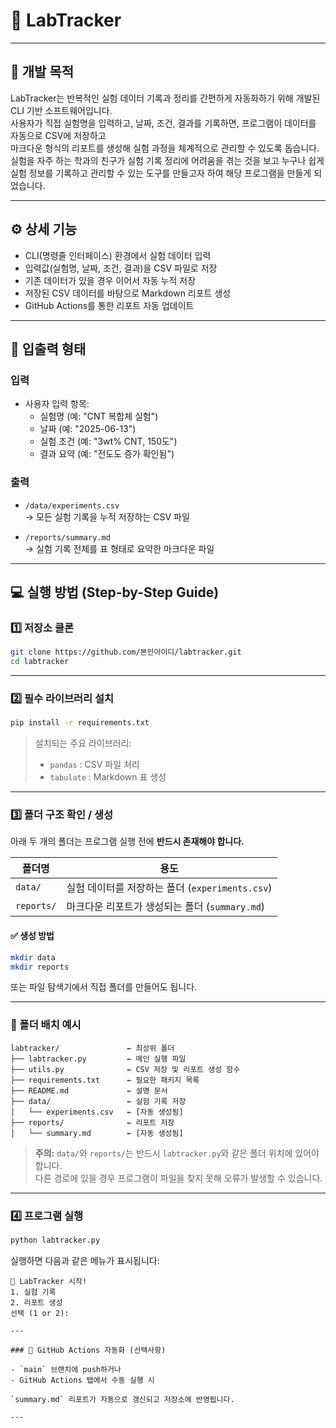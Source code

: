 # 🧪 LabTracker

---

## 📌 개발 목적

LabTracker는 반복적인 실험 데이터 기록과 정리를 간편하게 자동화하기 위해 개발된 CLI 기반 소프트웨어입니다.  
사용자가 직접 실험명을 입력하고, 날짜, 조건, 결과를 기록하면, 프로그램이 데이터를 자동으로 CSV에 저장하고  
마크다운 형식의 리포트를 생성해 실험 과정을 체계적으로 관리할 수 있도록 돕습니다.
실험을 자주 하는 학과의 친구가 실험 기록 정리에 어려움을 겪는 것을 보고 누구나 쉽게 실험 정보를 기록하고
관리할 수 있는 도구를 만들고자 하여 해당 프로그램을 만들게 되었습니다.

---

## ⚙️ 상세 기능

- CLI(명령줄 인터페이스) 환경에서 실험 데이터 입력
- 입력값(실험명, 날짜, 조건, 결과)을 CSV 파일로 저장
- 기존 데이터가 있을 경우 이어서 자동 누적 저장
- 저장된 CSV 데이터를 바탕으로 Markdown 리포트 생성
- GitHub Actions를 통한 리포트 자동 업데이트

---

## 🔁 입출력 형태

### 입력

- 사용자 입력 항목:  
  - 실험명 (예: "CNT 복합체 실험")  
  - 날짜 (예: "2025-06-13")  
  - 실험 조건 (예: "3wt% CNT, 150도")  
  - 결과 요약 (예: "전도도 증가 확인됨")

### 출력

- `/data/experiments.csv`  
  → 모든 실험 기록을 누적 저장하는 CSV 파일

- `/reports/summary.md`  
  → 실험 기록 전체를 표 형태로 요약한 마크다운 파일

---
## 💻 실행 방법 (Step-by-Step Guide)

### 1️⃣ 저장소 클론

```bash
git clone https://github.com/본인아이디/labtracker.git
cd labtracker
```

---

### 2️⃣ 필수 라이브러리 설치

```bash
pip install -r requirements.txt
```

> 설치되는 주요 라이브러리:
> - `pandas` : CSV 파일 처리
> - `tabulate` : Markdown 표 생성

---

### 3️⃣ 폴더 구조 확인 / 생성

아래 두 개의 폴더는 프로그램 실행 전에 **반드시 존재해야 합니다.**

| 폴더명 | 용도 |
|--------|------|
| `data/` | 실험 데이터를 저장하는 폴더 (`experiments.csv`) |
| `reports/` | 마크다운 리포트가 생성되는 폴더 (`summary.md`) |

#### ✅ 생성 방법

```bash
mkdir data
mkdir reports
```

또는 파일 탐색기에서 직접 폴더를 만들어도 됩니다.

---

### 📁 폴더 배치 예시

```
labtracker/               ← 최상위 폴더
├── labtracker.py         ← 메인 실행 파일
├── utils.py              ← CSV 저장 및 리포트 생성 함수
├── requirements.txt      ← 필요한 패키지 목록
├── README.md             ← 설명 문서
├── data/                 ← 실험 기록 저장
│   └── experiments.csv   ← [자동 생성됨]
├── reports/              ← 리포트 저장
│   └── summary.md        ← [자동 생성됨]
```

> **주의:** `data/`와 `reports/`는 반드시 `labtracker.py`와 같은 폴더 위치에 있어야 합니다.  
> 다른 경로에 있을 경우 프로그램이 파일을 찾지 못해 오류가 발생할 수 있습니다.

---

### 4️⃣ 프로그램 실행

```bash
python labtracker.py
```

실행하면 다음과 같은 메뉴가 표시됩니다:

```
🧪 LabTracker 시작!
1. 실험 기록
2. 리포트 생성
선택 (1 or 2):

---

### 🔄 GitHub Actions 자동화 (선택사항)

- `main` 브랜치에 push하거나
- GitHub Actions 탭에서 수동 실행 시

`summary.md` 리포트가 자동으로 갱신되고 저장소에 반영됩니다.

---
